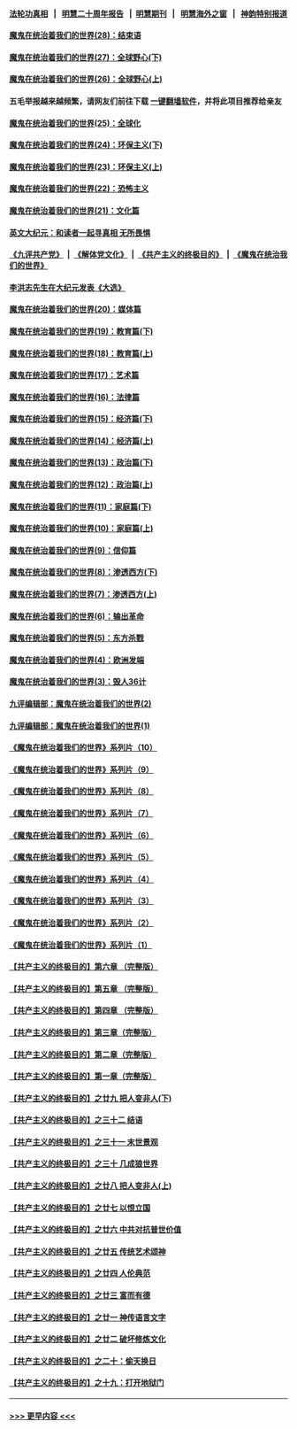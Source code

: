 #### [法轮功真相](https://github.com/gfw-breaker/truth/blob/master/README.md?t=0) &nbsp;&nbsp;|&nbsp;&nbsp; [明慧二十周年报告](https://github.com/gfw-breaker/mh-reports/blob/master/README.md?t=0) &nbsp;&nbsp;|&nbsp;&nbsp;[明慧期刊](https://github.com/gfw-breaker/mh-qikan) &nbsp;&nbsp;|&nbsp;&nbsp; [明慧海外之窗](https://github.com/gfw-breaker/mh-news/blob/master/README.md?t=0) &nbsp;&nbsp;|&nbsp;&nbsp; [神韵特别报道](https://github.com/gfw-breaker/mh-news/blob/master/shenyun.md?t=0)
#### [魔鬼在统治着我们的世界(28)：结束语](../pages/nsc422/n10936246.md?t=06190302) 
#### [魔鬼在统治着我们的世界(27)：全球野心(下)](../pages/nsc422/n10928319.md?t=06190302) 
#### [魔鬼在统治着我们的世界(26)：全球野心(上)](../pages/nsc422/n10900318.md?t=06190302) 
#### 五毛举报越来越频繁，请网友们前往下载 [一键翻墙软件](https://github.com/gfw-breaker/ssr-accounts)，并将此项目推荐给亲友
#### [魔鬼在统治着我们的世界(25)：全球化](../pages/nsc422/n10788205.md?t=06190302) 
#### [魔鬼在统治着我们的世界(24)：环保主义(下)](../pages/nsc422/n10695307.md?t=06190302) 
#### [魔鬼在统治着我们的世界(23)：环保主义(上)](../pages/nsc422/n10688613.md?t=06190302) 
#### [魔鬼在统治着我们的世界(22)：恐怖主义](../pages/nsc422/n10614727.md?t=06190302) 
#### [魔鬼在统治着我们的世界(21)：文化篇](../pages/nsc422/n10597706.md?t=06190302) 
#### [英文大纪元：和读者一起寻真相 无所畏惧](../pages/nsc422/n12542027.md?t=06190302) 
#### [《九评共产党》](https://github.com/begood0513/9ping.md/blob/master/README.md) &nbsp;|&nbsp; [《解体党文化》](../../../../jtdwh.md/blob/master/README.md)  &nbsp;|&nbsp; [《共产主义的终极目的》](../../../../gczydzjmd.md/blob/master/README.md) &nbsp;|&nbsp; [《魔鬼在统治我们的世界》](../../../../mgztzwmdsj.md/blob/master/README.md) 
#### [李洪志先生在大纪元发表《大选》](../pages/nsc422/n12534746.md?t=06190302) 
#### [魔鬼在统治着我们的世界(20)：媒体篇](../pages/nsc422/n10586579.md?t=06190302) 
#### [魔鬼在统治着我们的世界(19)：教育篇(下)](../pages/nsc422/n10564808.md?t=06190302) 
#### [魔鬼在统治着我们的世界(18)：教育篇(上)](../pages/nsc422/n10526970.md?t=06190302) 
#### [魔鬼在统治着我们的世界(17)：艺术篇](../pages/nsc422/n10499093.md?t=06190302) 
#### [魔鬼在统治着我们的世界(16)：法律篇](../pages/nsc422/n10485969.md?t=06190302) 
#### [魔鬼在统治着我们的世界(15)：经济篇(下)](../pages/nsc422/n10469975.md?t=06190302) 
#### [魔鬼在统治着我们的世界(14)：经济篇(上)](../pages/nsc422/n10457370.md?t=06190302) 
#### [魔鬼在统治着我们的世界(13)：政治篇(下)](../pages/nsc422/n10448270.md?t=06190302) 
#### [魔鬼在统治着我们的世界(12)：政治篇(上)](../pages/nsc422/n10444576.md?t=06190302) 
#### [魔鬼在统治着我们的世界(11)：家庭篇(下)](../pages/nsc422/n10440961.md?t=06190302) 
#### [魔鬼在统治着我们的世界(10)：家庭篇(上)](../pages/nsc422/n10435448.md?t=06190302) 
#### [魔鬼在统治着我们的世界(9)：信仰篇](../pages/nsc422/n10432159.md?t=06190302) 
#### [魔鬼在统治着我们的世界(8)：渗透西方(下)](../pages/nsc422/n10429603.md?t=06190302) 
#### [魔鬼在统治着我们的世界(7)：渗透西方(上)](../pages/nsc422/n10426013.md?t=06190302) 
#### [魔鬼在统治着我们的世界(6)：输出革命](../pages/nsc422/n10421536.md?t=06190302) 
#### [魔鬼在统治着我们的世界(5)：东方杀戮](../pages/nsc422/n10417707.md?t=06190302) 
#### [魔鬼在统治着我们的世界(4)：欧洲发端](../pages/nsc422/n10414890.md?t=06190302) 
#### [魔鬼在统治着我们的世界(3)：毁人36计](../pages/nsc422/n10411583.md?t=06190302) 
#### [九评编辑部：魔鬼在统治着我们的世界(2)](../pages/nsc422/n10410036.md?t=06190302) 
#### [九评编辑部：魔鬼在统治着我们的世界(1)](../pages/nsc422/n10406825.md?t=06190302) 
#### [《魔鬼在统治着我们的世界》系列片（10）](../pages/nsc422/n12292670.md?t=06190302) 
#### [《魔鬼在统治着我们的世界》系列片（9）](../pages/nsc422/n12290859.md?t=06190302) 
#### [《魔鬼在统治着我们的世界》系列片（8）](../pages/nsc422/n12287445.md?t=06190302) 
#### [《魔鬼在统治着我们的世界》系列片（7）](../pages/nsc422/n12283425.md?t=06190302) 
#### [《魔鬼在统治着我们的世界》系列片（6）](../pages/nsc422/n12282314.md?t=06190302) 
#### [《魔鬼在统治着我们的世界》系列片（5）](../pages/nsc422/n12281419.md?t=06190302) 
#### [《魔鬼在统治着我们的世界》系列片（4）](../pages/nsc422/n12274024.md?t=06190302) 
#### [《魔鬼在统治着我们的世界》系列片（3）](../pages/nsc422/n12271322.md?t=06190302) 
#### [《魔鬼在统治着我们的世界》系列片（2）](../pages/nsc422/n12269049.md?t=06190302) 
#### [《魔鬼在统治着我们的世界》系列片（1）](../pages/nsc422/n12267575.md?t=06190302) 
#### [【共产主义的终极目的】第六章 （完整版）](../pages/nsc422/n11428913.md?t=06190302) 
#### [【共产主义的终极目的】第五章 （完整版）](../pages/nsc422/n11428912.md?t=06190302) 
#### [【共产主义的终极目的】第四章 （完整版）](../pages/nsc422/n11428907.md?t=06190302) 
#### [【共产主义的终极目的】第三章（完整版）](../pages/nsc422/n11428848.md?t=06190302) 
#### [【共产主义的终极目的】第二章（完整版）](../pages/nsc422/n11428831.md?t=06190302) 
#### [【共产主义的终极目的】第一章（完整版）](../pages/nsc422/n11417651.md?t=06190302) 
#### [【共产主义的终极目的】之廿九 把人变非人(下)](../pages/nsc422/n11344140.md?t=06190302) 
#### [【共产主义的终极目的】之三十二 结语](../pages/nsc422/n11360535.md?t=06190302) 
#### [【共产主义的终极目的】之三十一 末世景观](../pages/nsc422/n11351129.md?t=06190302) 
#### [【共产主义的终极目的】之三十 几成狼世界](../pages/nsc422/n11348280.md?t=06190302) 
#### [【共产主义的终极目的】之廿八 把人变非人(上)](../pages/nsc422/n11340492.md?t=06190302) 
#### [【共产主义的终极目的】之廿七 以恨立国](../pages/nsc422/n11336944.md?t=06190302) 
#### [【共产主义的终极目的】之廿六 中共对抗普世价值](../pages/nsc422/n11324785.md?t=06190302) 
#### [【共产主义的终极目的】之廿五 传统艺术颂神](../pages/nsc422/n11296396.md?t=06190302) 
#### [【共产主义的终极目的】之廿四 人伦典范](../pages/nsc422/n11296397.md?t=06190302) 
#### [【共产主义的终极目的】之廿三 富而有德](../pages/nsc422/n11283598.md?t=06190302) 
#### [【共产主义的终极目的】之廿一 神传语言文字](../pages/nsc422/n11263265.md?t=06190302) 
#### [【共产主义的终极目的】之廿二 破坏修炼文化](../pages/nsc422/n11245728.md?t=06190302) 
#### [【共产主义的终极目的】之二十：偷天换日](../pages/nsc422/n11238846.md?t=06190302) 
#### [【共产主义的终极目的】之十九：打开地狱门](../pages/nsc422/n11206376.md?t=06190302) 

----
#### [ >>> 更早内容 <<< ](../indexes/nsc422-earlier.md)
